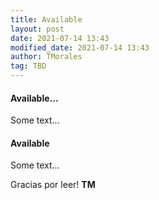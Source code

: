 ```yaml
---
title: Available
layout: post
date: 2021-07-14 13:43
modified_date: 2021-07-14 13:43
author: TMorales
tag: TBD
---
```

#### Available...  

Some text...  

#### Available  

Some text...  

Gracias por leer! **TM**  